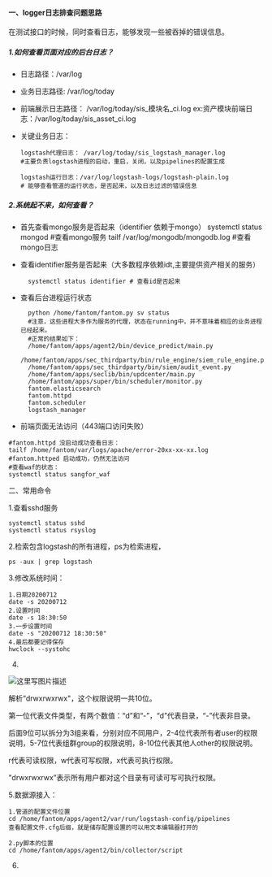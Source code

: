 #### 一、logger日志排查问题思路

在测试接口的时候，同时查看日志，能够发现一些被吞掉的错误信息。

##### 1.如何查看页面对应的后台日志？
- 日志路径：/var/log
- 业务日志路径: /var/log/today 
- 前端展示日志路径： /var/log/today/sis_模块名_ci.log 
    ex:资产模块前端日志：/var/log/today/sis_asset_ci.log
- 关键业务日志：
        
    ```shell
    logstash代理日志： /var/log/today/sis_logstash_manager.log 
    #主要负责logstash进程的启动，重启，关闭，以及pipelines的配置生成
    
    logstash运行日志：/var/log/logstash-logs/logstash-plain.log
    # 能够查看管道的运行状态，是否起来，以及日志过滤的错误信息
    ```


##### 2.系统起不来，如何查看？
- 首先查看mongo服务是否起来（identifier 依赖于mongo）
      systemctl status mongod #查看mongo服务
        tailf /var/log/mongodb/mongodb.log #查看mongo日志
    
- 查看identifier服务是否起来（大多数程序依赖idt,主要提供资产相关的服务） 
  
        systemctl status identifier # 查看id是否起来 
- 查看后台进程运行状态
  ```shell
    python /home/fantom/fantom.py sv status 
    #注意，这些进程大多作为服务的代理，状态在running中，并不意味着相应的业务进程已经起来。
    #正常的结果如下：
    /home/fantom/apps/agent2/bin/device_predict/main.py                   
    /home/fantom/apps/sec_thirdparty/bin/rule_engine/siem_rule_engine.py  
    /home/fantom/apps/sec_thirdparty/bin/siem/audit_event.py              
    /home/fantom/apps/seclib/bin/updcenter/main.py                        
    /home/fantom/apps/super/bin/scheduler/monitor.py                      
    fantom.elasticsearch                                                  
    fantom.httpd                                                          
    fantom.scheduler                                                      
    logstash_manager                                                      
    ```
    
- 前端页面无法访问（443端口访问失败）

```shell
#fantom.httpd 没启动成功查看日志： 
tailf /home/fantom/var/logs/apache/error-20xx-xx-xx.log
#fantom.httped 启动成功，仍然无法访问
#查看waf的状态： 
systemctl status sangfor_waf
```

二、常用命令

1.查看sshd服务

```
systemctl status sshd
systemctl status rsyslog
```

2.检索包含logstash的所有进程，ps为检索进程，

```shell
ps -aux | grep logstash
```

3.修改系统时间：

```shell
1.日期20200712
date -s 20200712
2.设置时间
date -s 18:30:50
3.一步设置时间
date -s "20200712 18:30:50"
4.最后都要记得保存
hwclock --systohc
```

4.

![这里写图片描述](https://imgconvert.csdnimg.cn/aHR0cDovL2ltZy5ibG9nLmNzZG4ubmV0LzIwMTgwMTA1MTUwNDA5Mzgz?x-oss-process=image/format,png)

解析“drwxrwxrwx"，这个权限说明一共10位。

第一位代表文件类型，有两个数值：“d”和“-”，“d”代表目录，“-”代表非目录。

后面9位可以拆分为3组来看，分别对应不同用户，2-4位代表所有者user的权限说明，5-7位代表组群group的权限说明，8-10位代表其他人other的权限说明。

r代表可读权限，w代表可写权限，x代表可执行权限。

"drwxrwxrwx”表示所有用户都对这个目录有可读可写可执行权限。



5.数据源接入：

```shell
1.管道的配置文件位置
cd /home/fantom/apps/agent2/var/run/logstash-config/pipelines
查看配置文件.cfg后缀，就是储存配置设置的可以用文本编辑器打开的
```

```shell
2.py脚本的位置
cd /home/fantom/apps/agent2/bin/collector/script
```

6.



